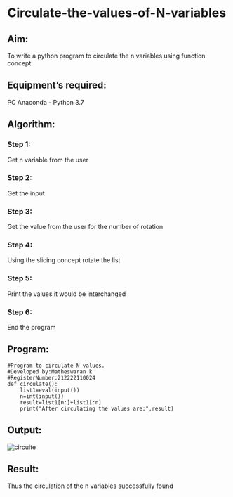 # Circulate-the-values-of-N-variables
## Aim:
To write a python program to circulate the n variables using function concept
## Equipment’s required:
PC
Anaconda - Python 3.7
## Algorithm: 
### Step 1: 
Get n variable from the user
### Step 2: 
Get the input
### Step 3: 
Get the value from the user for the number of rotation
### Step 4: 
Using the slicing concept rotate the list
### Step 5: 
Print the values it would be interchanged
### Step 6: 
End the program

## Program:
```
#Program to circulate N values.
#Developed by:Matheswaran k
#RegisterNumber:212222110024
def circulate():
    list1=eval(input())
    n=int(input())
    result=list1[n:]+list1[:n]
    print("After circulating the values are:",result)
```
## Output:

![circulte](https://user-images.githubusercontent.com/119477782/228428433-d5ffbf75-f833-40b0-a4aa-db95170495fa.png)

## Result:
Thus the circulation of the n variables successfully found

